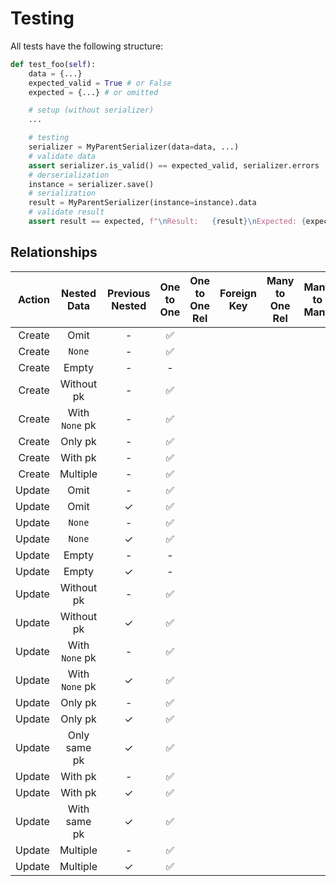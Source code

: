 # Testing

All tests have the following structure:

<!--
Success: &#x2705;
Failure: &#x274C;
With: &check;
Without: -
-->

```python
def test_foo(self):
    data = {...}
    expected_valid = True # or False
    expected = {...} # or omitted

    # setup (without serializer)
    ...

    # testing
    serializer = MyParentSerializer(data=data, ...)
    # validate data
    assert serializer.is_valid() == expected_valid, serializer.errors
    # derserialization
    instance = serializer.save()
    # serialization
    result = MyParentSerializer(instance=instance).data
    # validate result
    assert result == expected, f"\nResult:   {result}\nExpected: {expected}"
```

## Relationships

<!--
Action: Create / Update
    Nested Data: Omit / None / Empty / Without pk / With `None` pk / Only pk / Only same pk / With pk / With same pk / Multiple
        Previous Nested: Without / With
-->

| Action |  Nested Data   | Previous Nested | One to One | One to One Rel | Foreign Key | Many to One Rel | Many to Many | Many to Many Rel | Through |
| -----: | :------------: | :-------------: | :--------: | :------------: | :---------: | :-------------: | :----------: | :--------------: | :-----: |
| Create |      Omit      |       \-        |  &#x2705;  |                |             |                 |              |                  |         |
| Create |     `None`     |       \-        |  &#x2705;  |                |             |                 |              |                  |         |
| Create |     Empty      |       \-        |     -      |                |             |                 |              |                  |         |
| Create |   Without pk   |       \-        |  &#x2705;  |                |             |                 |              |                  |         |
| Create | With `None` pk |       \-        |  &#x2705;  |                |             |                 |              |                  |         |
| Create |    Only pk     |       \-        |  &#x2705;  |                |             |                 |              |                  |         |
| Create |    With pk     |       \-        |  &#x2705;  |                |             |                 |              |                  |         |
| Create |    Multiple    |       \-        |  &#x2705;  |                |             |                 |              |                  |         |
| Update |      Omit      |       \-        |  &#x2705;  |                |             |                 |              |                  |         |
| Update |      Omit      |     &check;     |  &#x2705;  |                |             |                 |              |                  |         |
| Update |     `None`     |       \-        |  &#x2705;  |                |             |                 |              |                  |         |
| Update |     `None`     |     &check;     |  &#x2705;  |                |             |                 |              |                  |         |
| Update |     Empty      |       \-        |     -      |                |             |                 |              |                  |         |
| Update |     Empty      |     &check;     |     -      |                |             |                 |              |                  |         |
| Update |   Without pk   |       \-        |  &#x2705;  |                |             |                 |              |                  |         |
| Update |   Without pk   |     &check;     |  &#x2705;  |                |             |                 |              |                  |         |
| Update | With `None` pk |       \-        |  &#x2705;  |                |             |                 |              |                  |         |
| Update | With `None` pk |     &check;     |  &#x2705;  |                |             |                 |              |                  |         |
| Update |    Only pk     |       \-        |  &#x2705;  |                |             |                 |              |                  |         |
| Update |    Only pk     |     &check;     |  &#x2705;  |                |             |                 |              |                  |         |
| Update |  Only same pk  |     &check;     |  &#x2705;  |                |             |                 |              |                  |         |
| Update |    With pk     |       \-        |  &#x2705;  |                |             |                 |              |                  |         |
| Update |    With pk     |     &check;     |  &#x2705;  |                |             |                 |              |                  |         |
| Update |  With same pk  |     &check;     |  &#x2705;  |                |             |                 |              |                  |         |
| Update |    Multiple    |       \-        |  &#x2705;  |                |             |                 |              |                  |         |
| Update |    Multiple    |     &check;     |  &#x2705;  |                |             |                 |              |                  |         |
